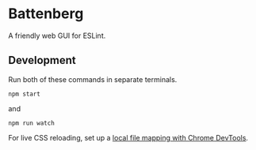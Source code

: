 # Battenberg

A friendly web GUI for ESLint.

## Development

Run both of these commands in separate terminals.

```
npm start
```

and

```
npm run watch
```

For live CSS reloading, set up a [local file mapping with Chrome DevTools](https://developers.google.com/web/tools/setup/setup-workflow#stage-persisted-changes).
